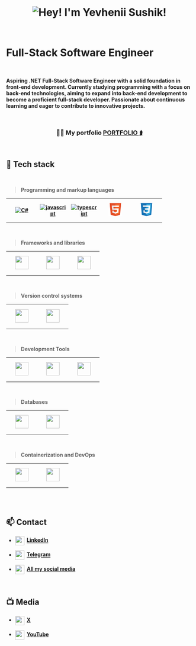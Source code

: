 <br/>
<h1 align="center">
  <img src="https://readme-typing-svg.herokuapp.com?font=Arial&weight=900&size=40&duration=3000&pause=600&color=F7F7F7&center=true&vCenter=true&random=false&width=435&lines=Hey!++%F0%9F%91%BB;I'm+Yevhenii+Sushik!" alt="Hey! I'm Yevhenii Sushik!"/></a>
</h1>

<br/>

<div align="center">
  <h1 align="left">Full-Stack Software Engineer</h1>

  <br/>

  <p align="left"><b>Aspiring .NET Full-Stack Software Engineer with a solid foundation in front-end development. Currently studying programming with a focus on back-end technologies, aiming to expand into back-end development to     become a proficient full-stack developer. Passionate about continuous learning and eager to contribute to innovative projects.<b></p>

<br/>

  ### 🧑‍💻 My portfolio [PORTFOLIO ⮭](https://yevhenii-sushik.netlify.app/) 
</div>
 
<br/>


<h2 align="left">🚀 Tech stack</h2>

<br>

> Programming and markup languages

 <table width='100%'>
  <tr>
     <td align="center" width="70" height="60">
      <a href="#">
        <img src="https://cdn-icons-png.flaticon.com/128/6132/6132221.png" width="36" height="36" alt="С#" />
      </a>
    </td>
     <td align="center" width="70" height="60">
      <a href="#">
        <img src="https://brandeps.com/logo-download/J/JavaScript-logo-vector-01.svg" width="36" height="36" alt="javascript" />
      </a>
    </td>
     <td align="center" width="70" height="60">
      <a href="#">
        <img src="https://brandeps.com/logo-download/T/Typescript-logo-vector-02.svg" width="36" height="36" alt="typescript" />
      </a>
    </td>
        <td align="center" width="70" height="60">
      <a href="#">
        <img src="https://github.com/devicons/devicon/blob/master/icons/html5/html5-original.svg" width="36" height="36" alt="Html5" />
      </a>
    </td>
    <td align="center" width="70" height="60"> 
      <a href="#" >
        <img src="https://github.com/devicons/devicon/blob/master/icons/css3/css3-original.svg" width="36" height="36" alt="css3" />
      </a>
    </td>
  </tr> 
</table><br>


> Frameworks and libraries

<table width='100%'>
  <tr>
    <td align="center" width="70" height="60">
      <a href="#">
        <img src="https://encrypted-tbn0.gstatic.com/images?q=tbn:ANd9GcSvjv-CbFMSPxhUZbeM6BMh3MdAAbIiXr1GXg&s" width="36" height="36" alt="" />
      </a>
    </td>
    <td align="center" width="70" height="60"> 
      <a href="#" >
        <img src="https://encrypted-tbn0.gstatic.com/images?q=tbn:ANd9GcSvjv-CbFMSPxhUZbeM6BMh3MdAAbIiXr1GXg&s" width="36" height="36" alt="" />
      </a>
    </td>
    <td align="center" width="70" height="60">
      <a href="#">
        <img src="https://encrypted-tbn0.gstatic.com/images?q=tbn:ANd9GcSvjv-CbFMSPxhUZbeM6BMh3MdAAbIiXr1GXg&s" width="36" height="36" alt="" />
      </a>
    </td>
  </tr>
</table><br>


> Version control systems

<table width='100%'>
  <tr>
    <td align="center" width="70" height="60">
      <a href="#">
        <img src="https://encrypted-tbn0.gstatic.com/images?q=tbn:ANd9GcSvjv-CbFMSPxhUZbeM6BMh3MdAAbIiXr1GXg&s" width="36" height="36" alt="" />
      </a>
    </td>
    <td align="center" width="70" height="60"> 
      <a href="#" >
        <img src="https://encrypted-tbn0.gstatic.com/images?q=tbn:ANd9GcSvjv-CbFMSPxhUZbeM6BMh3MdAAbIiXr1GXg&s" width="36" height="36" alt="" />
      </a>
    </td>
  </tr>
</table><br>


> Development Tools

<table width='100%'>
  <tr>
    <td align="center" width="70" height="60">
      <a href="#">
        <img src="https://encrypted-tbn0.gstatic.com/images?q=tbn:ANd9GcSvjv-CbFMSPxhUZbeM6BMh3MdAAbIiXr1GXg&s" width="36" height="36" alt="" />
      </a>
    </td>
    <td align="center" width="70" height="60"> 
      <a href="#" >
        <img src="https://encrypted-tbn0.gstatic.com/images?q=tbn:ANd9GcSvjv-CbFMSPxhUZbeM6BMh3MdAAbIiXr1GXg&s" width="36" height="36" alt="" />
      </a>
    </td>
    <td align="center" width="70" height="60">
      <a href="#">
        <img src="https://encrypted-tbn0.gstatic.com/images?q=tbn:ANd9GcSvjv-CbFMSPxhUZbeM6BMh3MdAAbIiXr1GXg&s" width="36" height="36" alt="" />
      </a>
    </td>
  </tr>
</table><br>


> Databases
 
<table width='100%'>
  <tr>
    <td align="center" width="70" height="60">
      <a href="#">
        <img src="https://encrypted-tbn0.gstatic.com/images?q=tbn:ANd9GcSvjv-CbFMSPxhUZbeM6BMh3MdAAbIiXr1GXg&s" width="36" height="36" alt="" />
      </a>
    </td>
    <td align="center" width="70" height="60"> 
      <a href="#" >
        <img src="https://encrypted-tbn0.gstatic.com/images?q=tbn:ANd9GcSvjv-CbFMSPxhUZbeM6BMh3MdAAbIiXr1GXg&s" width="36" height="36" alt="" />
      </a>
    </td>
  </tr>
</table><br>


> Containerization and DevOps

<table width='100%'>
  <tr>
    <td align="center" width="70" height="60">
      <a href="#">
        <img src="https://encrypted-tbn0.gstatic.com/images?q=tbn:ANd9GcSvjv-CbFMSPxhUZbeM6BMh3MdAAbIiXr1GXg&s" width="36" height="36" alt="" />
      </a>
    </td>
    <td align="center" width="70" height="60"> 
      <a href="#" >
        <img src="https://encrypted-tbn0.gstatic.com/images?q=tbn:ANd9GcSvjv-CbFMSPxhUZbeM6BMh3MdAAbIiXr1GXg&s" width="36" height="36" alt="" />
      </a>
    </td>
  </tr>
</table><br>

<br>





## 📫 Contact

- <img align="center" src="https://cdn-icons-png.flaticon.com/128/3536/3536505.png" width="25" height="25"/>  **[LinkedIn](https://www.linkedin.com/in/yevhenii-sushik)**
  
- <img align="center" src="https://cdn-icons-png.flaticon.com/128/5968/5968804.png" width="25" height="25"/>  **[Telegram](https://t.me/yevhenii_sushik)**

- <img align="center" src="https://cdn-icons-png.flaticon.com/128/841/841364.png" width="25" height="25"/>  **[All my social media](https://yevhenii-sushik.netlify.app/social-media/social.media.html)**

<br/>

## 📺 Media

- <img align="center" src="https://upload.wikimedia.org/wikipedia/commons/thumb/5/57/X_logo_2023_%28white%29.png/480px-X_logo_2023_%28white%29.png" width="25" height="25"/>  **[X](#)**

- <img align="center" src="https://cdn-icons-png.flaticon.com/512/1384/1384060.png" width="25" height="25"/>  **[YouTube](#)**



